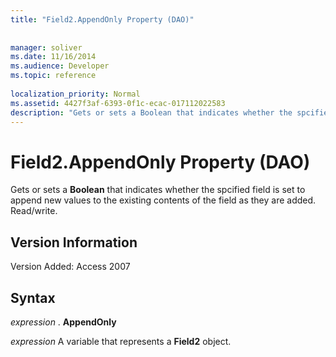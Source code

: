 ```yaml
---
title: "Field2.AppendOnly Property (DAO)"
 
 
manager: soliver
ms.date: 11/16/2014
ms.audience: Developer
ms.topic: reference
  
localization_priority: Normal
ms.assetid: 4427f3af-6393-0f1c-ecac-017112022583
description: "Gets or sets a Boolean that indicates whether the spcified field is set to append new values to the existing contents of the field as they are added. Read/write."
---
```


# Field2.AppendOnly Property (DAO)

Gets or sets a **Boolean** that indicates whether the spcified field is set to append new values to the existing contents of the field as they are added. Read/write. 
  
## Version Information

Version Added: Access 2007 
  
## Syntax

 *expression*  . **AppendOnly**
  
 *expression*  A variable that represents a **Field2** object. 
  

